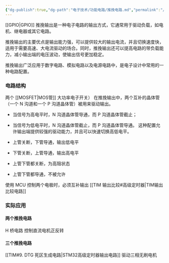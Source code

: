```yaml
---
{"dg-publish":true,"dg-path":"电子技术/功能电路/推挽电路.md","permalink":"/电子技术/功能电路/推挽电路/","dgPassFrontmatter":true,"noteIcon":"","created":"2024-05-21T15:20:28.000+08:00","updated":"2025-05-23T16:12:02.000+08:00"}
---
```



[[GPIO\|GPIO]]
推挽输出是一种电子电路的输出方式，它通常用于驱动负载，如电机、继电器或其它电路。

推挽输出的主要优点是输出能力强，可以提供较大的输出电流，并且切换速度快，适用于需要高速、大电流驱动的场合。同时，推挽输出还可以提高电路的带负载能力，减小输出端的电压波动，使输出信号更加稳定。

推挽输出广泛应用于数字电路、模拟电路以及电源电路中，是电子设计中常用的一种电路配置。
### 电路结构
两个 [[MOSFET\|MOS管]] 大功率电子开关）
在推挽输出中，两个互补的晶体管（一个 N 沟道和一个 P 沟道晶体管）被用来驱动输出。
- 当信号为高电平时，N 沟道晶体管导通，而 P 沟道晶体管截止；
- 当信号为低电平时，N 沟道晶体管截止，而 P 沟道晶体管导通。
这种配置允许输出端提供较强的驱动能力，并且可以快速切换高低电平。

- 上管关断，下管导通，输出低电平
- 下管关断，上管导通，输出高电平
- 上管下管都关断，为高阻状态
- 上管下管都导通，不被允许

使用 MCU 控制两个电极时，必须互补输出  [[TIM 输出比较#高级定时器\|TIM输出比较电路]]
### 实际应用
#### 两个推挽电路
H 桥电路
控制直流电机正反转

#### 三个推挽电路
[[TIM#9. DTG 死区生成电路\|STM32高级定时器输出电路]]
驱动三相无刷电机

